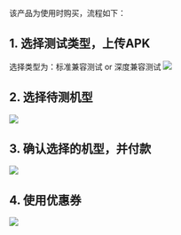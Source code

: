 该产品为使用时购买，流程如下：

## 1. 选择测试类型，上传APK
选择类型为：标准兼容测试 or 深度兼容测试
![](http://imgcache.tce.fsphere.cn/image/mccdn.qcloud.com/static/img/6cdfec850908872a3039bf148244cc2d/image.png)

## 2. 选择待测机型
![](http://imgcache.tce.fsphere.cn/image/mccdn.qcloud.com/static/img/bb424ef9d9fe984729d33eb7139a8bc5/image.png)

## 3. 确认选择的机型，并付款
![](http://imgcache.tce.fsphere.cn/image/mccdn.qcloud.com/static/img/7c804f6e5ba1b385ef91b2bb2339a762/image.png)

## 4. 使用优惠券
![](http://imgcache.tce.fsphere.cn/image/mccdn.qcloud.com/static/img/fd8cce05813333e7736f89288d5a9786/image.png)